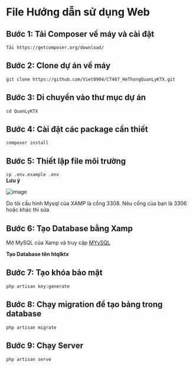 # File Hướng dẫn sử dụng Web
## Bước 1: Tải Composer về máy và cài đặt
`Tải https://getcomposer.org/download/`
## Bước 2: Clone dự án về máy 
`git clone https://github.com/Viet0904/CT467_HeThongQuanLyKTX.git`
## Bước 3: Di chuyển vào thư mục dự án
`cd QuanLyKTX` 
## Bước 4: Cài đặt các package cần thiết
`composer install`
## Bước 5: Thiết lập file môi trường
`cp .env.example .env`  
<b> Lưu ý </b>

![image](https://github.com/user-attachments/assets/04d378b1-5084-4d43-9d84-8f2db616afd8)
<p> Do tôi cấu hình Mysql của XAMP là cổng 3308. Nêu cổng của bạn là 3306 hoặc khác thì sửa </p>

## Bước 6: Tạo Database bằng Xamp
<p> Mở MySQL của Xamp và truy cập <a href="http://localhost/phpmyadmin/">MYySQL</a> </p>  
<b>Tạo Database tên htqlktx</b>

## Bước 7: Tạo khóa bảo mật
`php artisan key:generate`
## Bước 8: Chạy migration để tạo bảng trong database
`php artisan migrate`
## Bước 9: Chạy Server
`php artisan serve`



